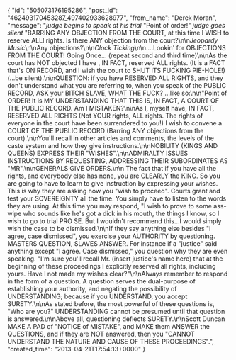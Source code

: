 {
   "id": "505073176195286",
   "post_id": "462493170453287_497402933628977",
   "from_name": "Derek Moran",
   "message": "*judge begins to speak at his trial* \"Point of order!\" *judge goes silent* \"BARRING ANY OBJECTION FROM THE COURT, at this time I WISH to reserve ALLl rights. Is there ANY objection from the court?\n\n*Jeopardy Music*\n\nAny objections?\n\n*Clock Ticking*\n\n....Lookin' for OBJECTIONS FROM THE COURT! Going Once... (repeat second and third time)\n\nAs the court has NOT objected I have , IN FACT, reserved ALL rights. (It is a FACT that's ON RECORD, and I wish the court to SHUT ITS FUCKING PIE-HOLE!) (...be silent).\n\nQUESTION: if you have RESERVED ALL RIGHTS, and they don't understand what you are referring to, when you speak of the PUBLIC RECORD, ASK your BITCH SLAVE, WHAT THE FUCK? ...like so:\n\n\"Point of ORDER! It is MY UNDERSTANDING THAT THIS IS, IN FACT, A COURT OF THE PUBLIC RECORD. Am I MISTAKEN?\n\nAs I, myself have, IN FACT, RESERVED ALL RIGHTS (Not YOUR rights, ALL rights. The rights of everyone in the court have been surrendered to you!) I wish to convene a COURT OF THE PUBLIC RECORD (Barring ANY objections from the court).\n\nYou'll recall in other articles and comments, the levels of the caste system and how they give instructions.\n\nNOBILITY (KINGS AND QUEENS) EXPRESS THEIR \"WISHES\".\n\nADMIRALTY ISSUES INSTRUCTIONS BY REQUESTING, ADDRESSING THEIR SUBORDINATES AS \"MR\".\n\nGENERALS GIVE ORDERS.\n\n The fact that if you have all the rights, and everybody else has none, you are CLEARLY the KING. So you are going to have to learn to give instruction by expressing your wishes. This is why they are asking how you \"wish to proceed\". Courts grant and test your SOVEREIGNTY all the time. You simply have to listen to the words they are using. At this time you may respond, \"I wish to prove to some ass-wipe who sounds like he's got a dick in his mouth, the things I know, so I wish to go to trial PRO SE. But I wouldn't recommend this...I would simply wish the case to be dismissed.\n\nIf they say anything else besides \"I agree, case dismissed\", you exercise your AUTHORITY by questioning. MASTERS QUESTION, SLAVES ANSWER. For instance if a \"justice\" said anything except \"I agree. Case dismissed,\" you question why they are even speaking. \"I'm sure you'll recall Mr. (insert justice's name here) that at the beginning of these proceedings I explicitly reserved all rights, including yours. Have I not made my wishes clear?\"\n\nAlways remember to respond in the form of a question. A question serves the dual-purpose of establishing your authority, and negating the possibility of UNDERSTANDING; because if you UNDERSTAND, you accept SURETY.\n\nAs stated before, the most powerful of these questions is, \"Who are you?\" UNDERSTANDING cannot be presumed until that question is answered.\n\nAbove all, questioning deflects SURETY.\n\nScott Duncan MAKE A PAD of \"NOTICE of MISTAKE\", and MAKE them ANSWER the QUESTIONS, and if they are NOT answered, then you \"CANNOT UNDERSTAND THE NATURE AND CAUSE OF THESE PROCEEDINGS\".",
   "created_time": "2013-04-21T17:54:13+0000"
 }

